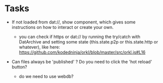 # Tasks

- If not loaded from dat://, show <DatPopup/> component, which gives some instructions on how to interact or create your own.

  - you can check if https or dat:// by running the try/catch with DatArchive and setting some state (this.state.p2p or this.state.http or whatever), like here: https://github.com/kodedninja/orkl/blob/master/src/orkl.js#L16

- Can files always be 'published' ? Do you need to click the 'hot reload' button?

  - do we need to use webdb?
